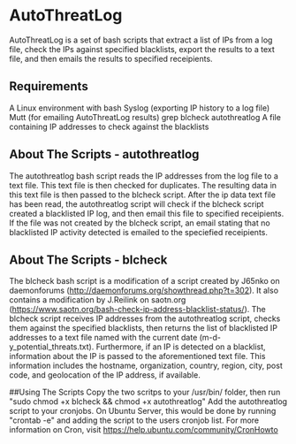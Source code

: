# AutoThreatLog
AutoThreatLog is a set of bash scripts that extract a list of IPs from a log file, check the IPs against specified blacklists, export the results to a text file, and then emails the results to specified receipients. 

## Requirements
A Linux environment with bash 
Syslog (exporting IP history to a log file)
Mutt (for emailing AutoThreatLog results)
grep
blcheck
autothreatlog
A file containing IP addresses to check against the blacklists

## About The Scripts - autothreatlog
The autothreatlog bash script reads the IP addresses from the log file to a text file. This text file is then checked for duplicates. The resulting data in this text file is then passed to the blcheck script. After the ip data text file has been read, the autothreatlog script will check if the blcheck script created a blacklisted IP log, and then email this file to specified receipients. If the file was not created by the blcheck script, an email stating that no blacklisted IP activity detected is emailed to the speciefied receipients. 

## About The Scripts - blcheck
The blcheck bash script is a modification of a script created by J65nko on daemonforums (http://daemonforums.org/showthread.php?t=302). It also contains a modification by J.Reilink on saotn.org (https://www.saotn.org/bash-check-ip-address-blacklist-status/). 
The blcheck script receives IP addresses from the autothreatlog script, checks them against the specified blacklists, then returns the list of blacklisted IP addresses to a text file named with the current date (m-d-y_potential_threats.txt). Furthermore, if an IP is detected on a blacklist, information about the IP is passed to the aforementioned text file. This information includes the hostname, organization, country, region, city, post code, and geolocation of the IP address, if available. 

##Using The Scripts
Copy the two scritps to your /usr/bin/ folder, then run "sudo chmod +x blcheck && chmod +x autothreatlog"
Add the autothreatlog script to your cronjobs. On Ubuntu Server, this would be done by running "crontab -e" and adding the script to the users cronjob list. For more information on Cron, visit https://help.ubuntu.com/community/CronHowto

